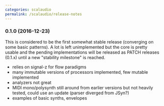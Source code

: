 ```yaml
---
categories: scalaudio
permalink: /scalaudio/release-notes
---
```


### 0.1.0 (2016-12-23)
This is considered to be the first somewhat stable release (converging on some basic patterns). A lot is left unimplemented but the core is pretty usable and the pending implementations will be released as PATCH releases (0.1.x) until a new "stability milestone" is reached.

* relies on signal-z for flow paradigms
* many immutable versions of processors implemented, few mutable implemented
* analyzers not great
* MIDI mono/polysynth still around from earlier versions but not heavily tested, could use an update (parser diverged from JSyn?)
* examples of basic synths, envelopes
